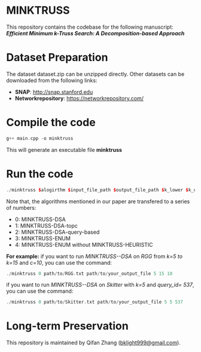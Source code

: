 # MINKTRUSS
This repository contains the codebase for the following manuscript: 
***Efficient Minimum k-Truss Search: A Decomposition-based Approach***

# Dataset Preparation
The dataset dataset.zip can be unzipped directly. Other datasets can be downloaded from the following links:

 - **SNAP**: http://snap.stanford.edu
 - **Networkrepository**: https://networkrepository.com/

# Compile the code

```cpp
g++ main.cpp -o minktruss
```
This will generate an executable file **minktruss**

# Run the code

```cpp
./minktruss $alogirthm $input_file_path $output_file_path $k_lower $k_upper $query_id / the value of c (optional)
```
Note that, the algorithms mentioned in our paper are transfered to a series of numbers:

 - 0: MINKTRUSS-DSA
 - 1: MINKTRUSS-DSA-topc
 - 2: MINKTRUSS-DSA-query-based
 - 3: MINKTRUSS-ENUM
 - 4: MINKTRUSS-ENUM without MINKTRUSS-HEURISTIC

**For example:**
 if you want to run *MINKTRUSS--DSA* on *RGG* from *k=5 to k=15* and *c=10*, you can use the command:

```cpp
./minktruss 0 path/to/RGG.txt path/to/your_output_file 5 15 10
```

 if you want to run *MINKTRUSS--DSA* on *Skitter* with *k=5* and *query_id= 537*, you can use the command:

```cpp
./minktruss 0 path/to/Skitter.txt path/to/your_output_file 5 5 537
```
# Long-term Preservation
This repository is maintained by Qifan Zhang (bklight999@gmail.com).
